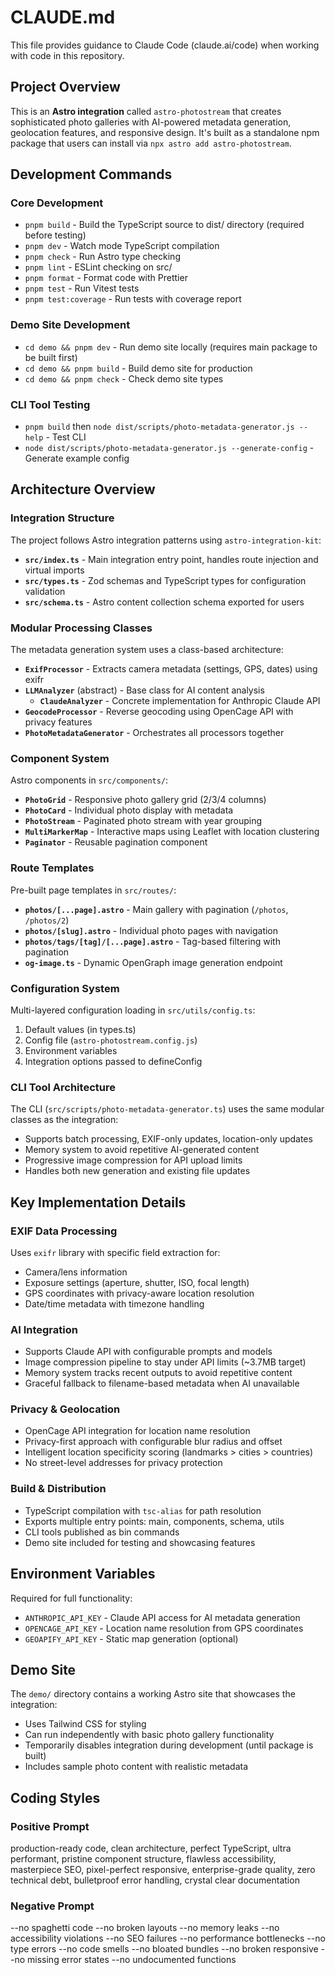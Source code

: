 # CLAUDE.md

This file provides guidance to Claude Code (claude.ai/code) when working with code in this repository.

## Project Overview

This is an **Astro integration** called `astro-photostream` that creates sophisticated photo galleries with AI-powered metadata generation, geolocation features, and responsive design. It's built as a standalone npm package that users can install via `npx astro add astro-photostream`.

## Development Commands

### Core Development

- `pnpm build` - Build the TypeScript source to dist/ directory (required before testing)
- `pnpm dev` - Watch mode TypeScript compilation
- `pnpm check` - Run Astro type checking
- `pnpm lint` - ESLint checking on src/
- `pnpm format` - Format code with Prettier
- `pnpm test` - Run Vitest tests
- `pnpm test:coverage` - Run tests with coverage report

### Demo Site Development

- `cd demo && pnpm dev` - Run demo site locally (requires main package to be built first)
- `cd demo && pnpm build` - Build demo site for production
- `cd demo && pnpm check` - Check demo site types

### CLI Tool Testing

- `pnpm build` then `node dist/scripts/photo-metadata-generator.js --help` - Test CLI
- `node dist/scripts/photo-metadata-generator.js --generate-config` - Generate example config

## Architecture Overview

### Integration Structure

The project follows Astro integration patterns using `astro-integration-kit`:

- **`src/index.ts`** - Main integration entry point, handles route injection and virtual imports
- **`src/types.ts`** - Zod schemas and TypeScript types for configuration validation
- **`src/schema.ts`** - Astro content collection schema exported for users

### Modular Processing Classes

The metadata generation system uses a class-based architecture:

- **`ExifProcessor`** - Extracts camera metadata (settings, GPS, dates) using exifr
- **`LLMAnalyzer`** (abstract) - Base class for AI content analysis
  - **`ClaudeAnalyzer`** - Concrete implementation for Anthropic Claude API
- **`GeocodeProcessor`** - Reverse geocoding using OpenCage API with privacy features
- **`PhotoMetadataGenerator`** - Orchestrates all processors together

### Component System

Astro components in `src/components/`:

- **`PhotoGrid`** - Responsive photo gallery grid (2/3/4 columns)
- **`PhotoCard`** - Individual photo display with metadata
- **`PhotoStream`** - Paginated photo stream with year grouping
- **`MultiMarkerMap`** - Interactive maps using Leaflet with location clustering
- **`Paginator`** - Reusable pagination component

### Route Templates

Pre-built page templates in `src/routes/`:

- **`photos/[...page].astro`** - Main gallery with pagination (`/photos`, `/photos/2`)
- **`photos/[slug].astro`** - Individual photo pages with navigation
- **`photos/tags/[tag]/[...page].astro`** - Tag-based filtering with pagination
- **`og-image.ts`** - Dynamic OpenGraph image generation endpoint

### Configuration System

Multi-layered configuration loading in `src/utils/config.ts`:

1. Default values (in types.ts)
2. Config file (`astro-photostream.config.js`)
3. Environment variables
4. Integration options passed to defineConfig

### CLI Tool Architecture

The CLI (`src/scripts/photo-metadata-generator.ts`) uses the same modular classes as the integration:

- Supports batch processing, EXIF-only updates, location-only updates
- Memory system to avoid repetitive AI-generated content
- Progressive image compression for API upload limits
- Handles both new generation and existing file updates

## Key Implementation Details

### EXIF Data Processing

Uses `exifr` library with specific field extraction for:

- Camera/lens information
- Exposure settings (aperture, shutter, ISO, focal length)
- GPS coordinates with privacy-aware location resolution
- Date/time metadata with timezone handling

### AI Integration

- Supports Claude API with configurable prompts and models
- Image compression pipeline to stay under API limits (~3.7MB target)
- Memory system tracks recent outputs to avoid repetitive content
- Graceful fallback to filename-based metadata when AI unavailable

### Privacy & Geolocation

- OpenCage API integration for location name resolution
- Privacy-first approach with configurable blur radius and offset
- Intelligent location specificity scoring (landmarks > cities > countries)
- No street-level addresses for privacy protection

### Build & Distribution

- TypeScript compilation with `tsc-alias` for path resolution
- Exports multiple entry points: main, components, schema, utils
- CLI tools published as bin commands
- Demo site included for testing and showcasing features

## Environment Variables

Required for full functionality:

- `ANTHROPIC_API_KEY` - Claude API access for AI metadata generation
- `OPENCAGE_API_KEY` - Location name resolution from GPS coordinates
- `GEOAPIFY_API_KEY` - Static map generation (optional)

## Demo Site

The `demo/` directory contains a working Astro site that showcases the integration:

- Uses Tailwind CSS for styling
- Can run independently with basic photo gallery functionality
- Temporarily disables integration during development (until package is built)
- Includes sample photo content with realistic metadata

## Coding Styles

### Positive Prompt

production-ready code, clean architecture, perfect TypeScript, ultra performant, pristine component structure, flawless accessibility, masterpiece SEO, pixel-perfect responsive, enterprise-grade quality, zero technical debt, bulletproof error handling, crystal clear documentation

### Negative Prompt

--no spaghetti code --no broken layouts --no memory leaks --no accessibility violations --no SEO failures --no performance bottlenecks --no type errors --no code smells --no bloated bundles --no broken responsive --no missing error states --no undocumented functions
